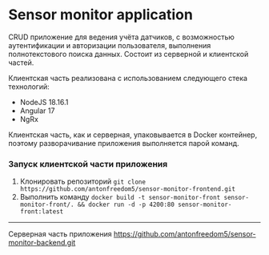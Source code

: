 # Sensor monitor application

CRUD приложение для ведения учёта датчиков, с возможностью аутентификации и авторизации пользователя, выполнения полнотекстового поиска данных. Состоит из серверной и клиентской частей.

Клиентская часть реализована с использованием следующего стека технологий:
* NodeJS 18.16.1
* Angular 17
* NgRx

Клиентская часть, как и серверная, упаковывается в Docker контейнер, поэтому разворачивание приложения выполняется парой команд.

### Запуск клиентской части приложения

1. Клонировать репозиторий `git clone https://github.com/antonfreedom5/sensor-monitor-frontend.git`
2. Выполнить команду `docker build -t sensor-monitor-front sensor-monitor-front/. && docker run -d -p 4200:80 sensor-monitor-front:latest`


---
Серверная часть приложения https://github.com/antonfreedom5/sensor-monitor-backend.git
